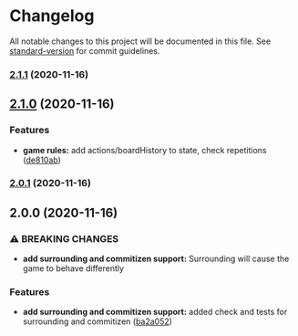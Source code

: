 # Changelog

All notable changes to this project will be documented in this file. See [standard-version](https://github.com/conventional-changelog/standard-version) for commit guidelines.

### [2.1.1](https://github.com/demircancelebi/tafl/compare/v2.1.0...v2.1.1) (2020-11-16)

## [2.1.0](https://github.com/demircancelebi/tafl/compare/v2.0.1...v2.1.0) (2020-11-16)


### Features

* **game rules:** add actions/boardHistory to state, check repetitions ([de810ab](https://github.com/demircancelebi/tafl/commit/de810ab98404e879dc47c84fc19e4be7fa66c3ce))

### [2.0.1](https://github.com/demircancelebi/tafl/compare/v2.0.0...v2.0.1) (2020-11-16)

## 2.0.0 (2020-11-16)


### ⚠ BREAKING CHANGES

* **add surrounding and commitizen support:** Surrounding will cause the game to behave differently

### Features

* **add surrounding and commitizen support:** added check and tests for surrounding and commitizen ([ba2a052](https://github.com/demircancelebi/tafl/commit/ba2a052f225a55165c40e3179d4a9c1b8365d2b6))
